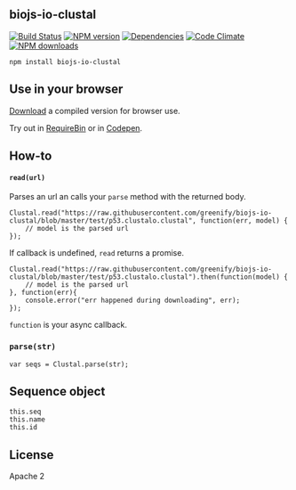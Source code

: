biojs-io-clustal
----------------

[![Build Status](https://drone.io/github.com/greenify/biojs-io-clustal/status.png)](https://drone.io/github.com/biojs/biojs-io-clustal/latest)
[![NPM version](http://img.shields.io/npm/v/biojs-io-clustal.svg)](https://www.npmjs.org/package/biojs-io-clustal)
[![Dependencies](https://david-dm.org/greenify/biojs-io-clustal.png)](https://david-dm.org/biojs/biojs-io-clustal)
[![Code Climate](https://codeclimate.com/github/greenify/biojs-io-clustal/badges/gpa.svg)](https://codeclimate.com/github/biojs/biojs-io-clustal)
[![NPM downloads](http://img.shields.io/npm/dm/biojs-io-clustal.svg)](https://www.npmjs.org/package/biojs-io-clustal)

```
npm install biojs-io-clustal
```

Use in your browser
-------------------

[Download](https://drone.io/github.com/greenify/biojs-io-clustal/files) a compiled version for browser use.

Try out in [RequireBin](http://requirebin.com/?gist=3d961da653a8fd44e68d) or in [Codepen](http://codepen.io/greenify/pen/lnwzs).

How-to
------

#### `read(url)`

Parses an url an calls your `parse` method with the returned body.

```
Clustal.read("https://raw.githubusercontent.com/greenify/biojs-io-clustal/blob/master/test/p53.clustalo.clustal", function(err, model) {
	// model is the parsed url
});
```
If callback is undefined, `read` returns a promise.

```
Clustal.read("https://raw.githubusercontent.com/greenify/biojs-io-clustal/blob/master/test/p53.clustalo.clustal").then(function(model) {
	// model is the parsed url
}, function(err){
	console.error("err happened during downloading", err);
});
```

`function` is your async callback.

### `parse(str)`

```
var seqs = Clustal.parse(str);
```

Sequence object
---------------

```
this.seq 
this.name 
this.id 
```

License
-------

Apache 2
